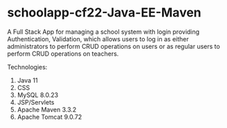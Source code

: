 # schoolapp-cf22-Java-EE-Maven

A Full Stack App for managing a school system with login providing Authentication, Validation, which allows users to log in as either administrators to perform CRUD operations on users or as regular users to perform CRUD operations on teachers.

Technologies: 
1. Java 11
2. CSS
3. MySQL 8.0.23
4. JSP/Servlets
5. Apache Maven 3.3.2
6. Apache Tomcat 9.0.72


